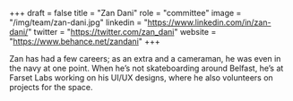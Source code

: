 +++
draft = false
title = "Zan Dani"
role = "committee"
image = "/img/team/zan-dani.jpg"
linkedin = "https://www.linkedin.com/in/zan-dani/"
twitter = "https://twitter.com/zan_dani"
website = "https://www.behance.net/zandani"
+++

Zan has had a few careers; as an extra and a cameraman, he was even in the navy at one point. When he’s not skateboarding around Belfast, he’s at Farset Labs working on his UI/UX designs, where he also volunteers on projects for the space.